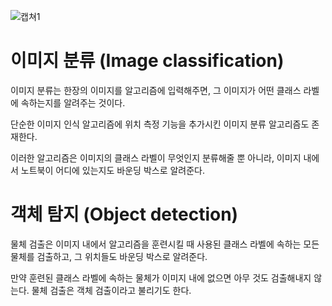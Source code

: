 ![캡쳐1](https://github.com/AYEOOON/AI-project/assets/101050134/1f0b1a36-bf23-4cf6-9f67-a209232fb2ef)

# 이미지 분류 (Image classification)
이미지 분류는 한장의 이미지를 알고리즘에 입력해주면, 그 이미지가 어떤 클래스 라벨에 속하는지를 알려주는 것이다. 

단순한 이미지 인식 알고리즘에 위치 측정 기능을 추가시킨 이미지 분류 알고리즘도 존재한다.

이러한 알고리즘은 이미지의 클래스 라벨이 무엇인지 분류해줄 뿐 아니라, 이미지 내에서 노트북이 어디에 있는지도 바운딩 박스로 알려준다. 

# 객체 탐지 (Object detection)
물체 검출은 이미지 내에서 알고리즘을 훈련시킬 때 사용된 클래스 라벨에 속하는 모든 물체를 검출하고, 그 위치들도 바운딩 박스로 알려준다. 

만약 훈련된 클래스 라벨에 속하는 물체가 이미지 내에 없으면 아무 것도 검출해내지 않는다. 물체 검출은 객체 검출이라고 불리기도 한다. 
